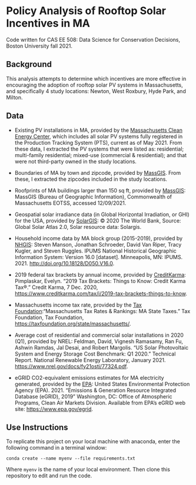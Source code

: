 # Policy Analysis of Rooftop Solar Incentives in MA  

Code written for CAS EE 508: Data Science for Conservation Decisions, Boston University fall 2021.

## Background

This analysis attempts to determine which incentives are more effective in encouraging the adoption of rooftop solar PV systems in Massachusetts, and specifically 4 study locations: Newton, West Roxbury, Hyde Park, and Milton. 

## Data  

- Existing PV installations in MA, provided by the [Massachusetts Clean Energy Center](https://www.masscec.com/public-records-requests), which includes all solar PV systems fully registered in the Production Tracking System (PTS), current as of May 2021. From these data, I extracted the PV systems that were listed as: residential; multi-family residential; mixed-use (commercial & residential); and that were not third-party owned in the study locations.

- Boundaries of MA by town and zipcode, provided by [MassGIS](https://www.mass.gov/info-details/massgis-data-zip-codes-5-digit-from-here-navteq). From these, I extracted the zipcodes included in the study locations.

- Roofprints of MA buildings larger than 150 sq ft, provided by [MassGIS](https://www.mass.gov/info-details/massgis-data-building-structures-2-d): MassGIS (Bureau of Geographic Information), Commonwealth of Massachusetts EOTSS, accessed 12/09/2021.  

- Geospatial solar irradiance data (in Global Horizontal Irradiation, or GHI) for the USA, provided by [SolarGIS](https://solargis.com/maps-and-gis-data/download/usa): © 2020 The World Bank, Source: Global Solar Atlas 2.0, Solar resource data: Solargis.

- Household income data by MA block group (2015-2019), provided by [NHGIS](https://data2.nhgis.org/): Steven Manson, Jonathan Schroeder, David Van Riper, Tracy Kugler, and Steven Ruggles. IPUMS National Historical Geographic Information System: Version 16.0 [dataset]. Minneapolis, MN: IPUMS. 2021. http://doi.org/10.18128/D050.V16.0.

- 2019 federal tax brackets by annual income, provided by [CreditKarma](https://www.creditkarma.com/tax/i/2019-tax-brackets-things-to-know): Pimplaskar, Evelyn. “2019 Tax Brackets: Things to Know: Credit Karma Tax®.” Credit Karma, 7 Dec. 2020, https://www.creditkarma.com/tax/i/2019-tax-brackets-things-to-know. 

- Massachusetts income tax rate, provided by the [Tax Foundation](https://taxfoundation.org/state/massachusetts/):“Massachusetts Tax Rates & Rankings: MA State Taxes.” Tax Foundation, Tax Foundation, https://taxfoundation.org/state/massachusetts/.

- Average cost of residential and commercial solar installations in 2020 (Q1), provided by NREL: Feldman, David, Vignesh Ramasamy, Ran Fu, Ashwin Ramdas, Jal Desai, and Robert Margolis. “US Solar Photovoltaic System and Energy Storage Cost Benchmark: Q1 2020.” Technical Report. National Renewable Energy Laboratory, January 2021. https://www.nrel.gov/docs/fy21osti/77324.pdf.

- eGRID CO2-equivalent emissions estimates for MA electricity generated, provided by the [EPA](https://www.epa.gov/sites/default/files/2015-10/documents/egrid2012_summarytables_0.pdf): United States Environmental Protection Agency (EPA). 2021. “Emissions & Generation Resource Integrated Database (eGRID), 2019” Washington, DC: Office of Atmospheric Programs, Clean Air Markets Division. Available from EPA’s eGRID web site: https://www.epa.gov/egrid.


## Use Instructions  

To replicate this project on your local machine with anaconda, enter the following command in a terminal window:  

`conda create --name myenv --file requirements.txt`  

Where `myenv` is the name of your local environment. Then clone this repository to edit and run the code. 
